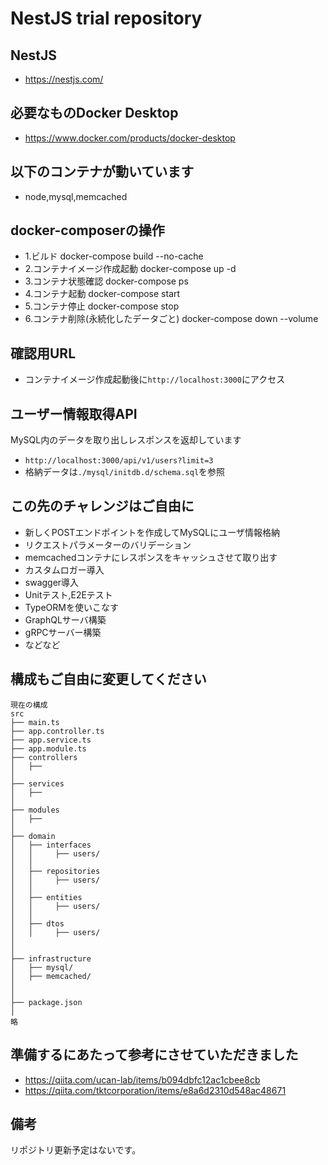 # NestJS trial repository
## NestJS
- https://nestjs.com/

## 必要なものDocker Desktop
- https://www.docker.com/products/docker-desktop

## 以下のコンテナが動いています
- node,mysql,memcached

##  docker-composerの操作
- 1.ビルド docker-compose build --no-cache
- 2.コンテナイメージ作成起動 docker-compose up -d
- 3.コンテナ状態確認 docker-compose ps
- 4.コンテナ起動 docker-compose start
- 5.コンテナ停止 docker-compose stop
- 6.コンテナ削除(永続化したデータごと) docker-compose down --volume

## 確認用URL
- コンテナイメージ作成起動後に`http://localhost:3000`にアクセス

## ユーザー情報取得API
MySQL内のデータを取り出しレスポンスを返却しています
- `http://localhost:3000/api/v1/users?limit=3` 
- 格納データは`./mysql/initdb.d/schema.sql`を参照

## この先のチャレンジはご自由に
- 新しくPOSTエンドポイントを作成してMySQLにユーザ情報格納
- リクエストパラメーターのバリデーション
- memcachedコンテナにレスポンスをキャッシュさせて取り出す
- カスタムロガー導入
- swagger導入
- Unitテスト,E2Eテスト
- TypeORMを使いこなす
- GraphQLサーバ構築
- gRPCサーバー構築
- などなど

## 構成もご自由に変更してください
```
現在の構成
src
├── main.ts
├── app.controller.ts
├── app.service.ts
├── app.module.ts
├── controllers
│   ├── 
│
├── services
│   ├── 
│
├── modules
│   ├── 
│
├── domain
│   ├── interfaces
│   │     ├── users/
│   │
│   ├── repositories
│   │     ├── users/
│   │
│   ├── entities
│   │     ├── users/
│   │
│   ├── dtos
│   │     ├── users/ 
│
│   
├── infrastructure
│   ├── mysql/
│   ├── memcached/
│
│
├── package.json
│
略
```


## 準備するにあたって参考にさせていただきました
- https://qiita.com/ucan-lab/items/b094dbfc12ac1cbee8cb
- https://qiita.com/tktcorporation/items/e8a6d2310d548ac48671

## 備考
リポジトリ更新予定はないです。
